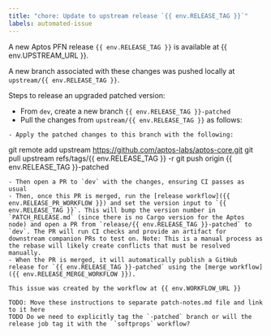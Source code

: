 ```yaml
---
title: "chore: Update to upstream release `{{ env.RELEASE_TAG }}`"
labels: automated-issue
---
```


A new Aptos PFN release `{{ env.RELEASE_TAG }}` is available at {{ env.UPSTREAM_URL }}.

A new branch associated with these changes was pushed locally at `upstream/{{ env.RELEASE_TAG }}`.

Steps to release an upgraded patched version:
- From `dev`, create a new branch `{{ env.RELEASE_TAG }}-patched`
- Pull the changes from `upstream/{{ env.RELEASE_TAG }}` as follows:
```
- Apply the patched changes to this branch with the following:
```
git remote add upstream https://github.com/aptos-labs/aptos-core.git
git pull upstream refs/tags/{{ env.RELEASE_TAG }} -r
git push origin {{ env.RELEASE_TAG }}-patched
```
- Then open a PR to `dev` with the changes, ensuring CI passes as usual
- Then, once this PR is merged, run the [release workflow]({{ env.RELEASE_PR_WORKFLOW }}) and set the version input to `{{ env.RELEASE_TAG }}`. This will bump the version number in `PATCH_RELEASE.md` (since there is no Cargo version for the Aptos node) and open a PR from `release/{{ env.RELEASE_TAG }}-patched` to `dev`. The PR will run CI checks and provide an artifact for downstream companion PRs to test on. Note: This is a manual process as the rebase will likely create conflicts that must be resolved manually.
- When the PR is merged, it will automatically publish a GitHub release for `{{ env.RELEASE_TAG }}-patched` using the [merge workflow]({{ env.RELEASE_MERGE_WORKFLOW }}).

This issue was created by the workflow at {{ env.WORKFLOW_URL }}

TODO: Move these instructions to separate patch-notes.md file and link to it here
TODO Do we need to explicitly tag the `-patched` branch or will the release job tag it with the  `softprops` workflow?
